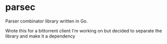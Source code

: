# parsec
Parser combinator library written in Go. 


Wrote this for a bittorrent client I'm working on but decided to separate the library and make it a dependency
